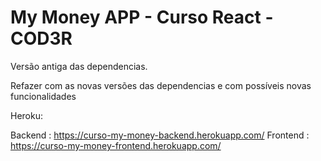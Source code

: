 # My Money APP - Curso React - COD3R

Versão antiga das dependencias.

Refazer com as novas versões das dependencias e com possíveis novas funcionalidades

Heroku:

Backend : https://curso-my-money-backend.herokuapp.com/
Frontend : https://curso-my-money-frontend.herokuapp.com/
